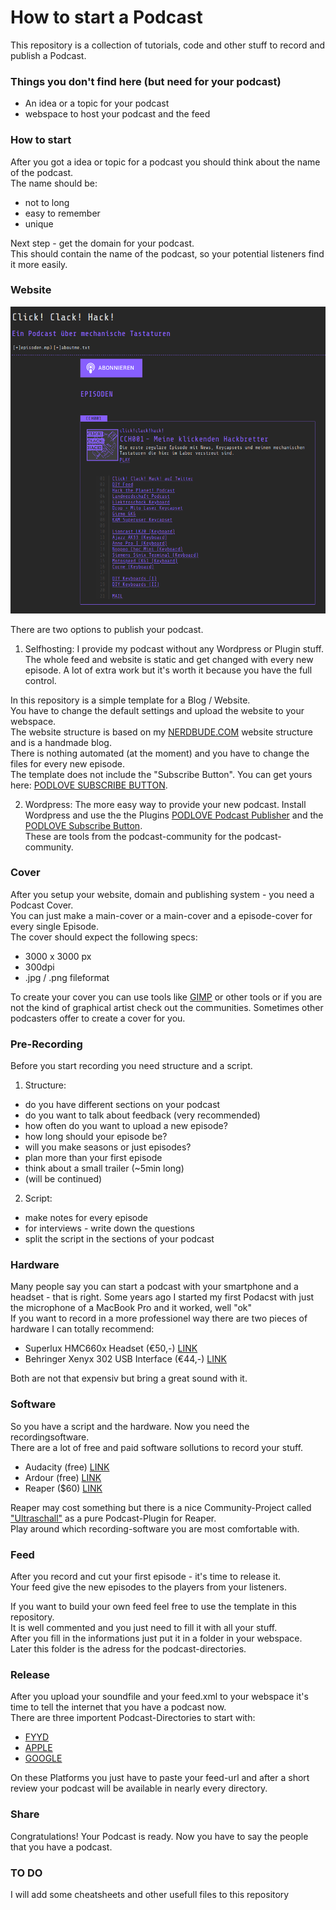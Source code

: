 # How to start a Podcast

This repository is a collection of tutorials, code and other stuff to record and publish a Podcast.  

### Things you don't find here (but need for your podcast)
- An idea or a topic for your podcast
- webspace to host your podcast and the feed

### How to start
After you got a idea or topic for a podcast you should think about the name of the podcast.<br>
The name should be:<br>
* not to long
* easy to remember
* unique

Next step - get the domain for your podcast.<br>
This should contain the name of the podcast, so your potential listeners find it more easily.<br>

### Website

![alt text](https://github.com/nerdbude/podcast/blob/master/images/website.png "CCH WEBSITE")

There are two options to publish your podcast.<br>
1. Selfhosting:
  I provide my podcast without any Wordpress or Plugin stuff. The whole feed and website is static and get changed with every new episode. A lot of extra work but it's worth it because you have the full control.

  In this repository is a simple template for a Blog / Website.<br>
  You have to change the default settings and upload the website to your webspace.<br>
  The website structure is based on my [NERDBUDE.COM](https://www.nerdbude.com) website structure and is a handmade blog.<br>
  There is nothing automated (at the moment) and you have to change the files for every new episode.<br>
  The template does not include the "Subscribe Button". You can get yours here: [PODLOVE SUBSCRIBE BUTTON](https://subscribe-button.podlove.org/#generator).<br>

2. Wordpress:
  The more easy way to provide your new podcast. Install Wordpress and use the the Plugins [PODLOVE Podcast Publisher](https://www.podlove.org) and the [PODLOVE Subscribe Button](https://www.podlove.org).<br>
  These are tools from the podcast-community for the podcast-community.

### Cover
After you setup your website, domain and publishing system - you need a Podcast Cover.<br>
You can just make a main-cover or a main-cover and a episode-cover for every single Episode.<br>
The cover should expect the following specs:<br>

* 3000 x 3000 px
* 300dpi
* .jpg / .png fileformat

To create your cover you can use tools like [GIMP](https://www.gimp.org) or other tools or if you are not the kind of graphical artist check out the communities. Sometimes other podcasters offer to create a cover for you.<br>

### Pre-Recording
Before you start recording you need structure and a script.<br>
1. Structure:
  - do you have different sections on your podcast
  - do you want to talk about feedback (very recommended)
  - how often do you want to upload a new episode?
  - how long should your episode be?
  - will you make seasons or just episodes?
  - plan more than your first episode
  - think about a small trailer (~5min long)
  - (will be continued)

2. Script:
  - make notes for every episode
  - for interviews - write down the questions
  - split the script in the sections of your podcast

### Hardware
Many people say you can start a podcast with your smartphone and a headset - that is right. Some years ago I started my first Podacst with just the microphone of a MacBook Pro and it worked, well "ok"<br>
If you want to record in a more professionel way there are two pieces of hardware I can totally recommend:<br>
* Superlux HMC660x Headset (€50,-) [LINK](https://www.thomann.de/de/superlux_hmc_660_x.htm)
* Behringer Xenyx 302 USB Interface (€44,-) [LINK](https://www.thomann.de/de/behringer_xenyx_302_usb.htm)

Both are not that expensiv but bring a great sound with it.

### Software
So you have a script and the hardware. Now you need the recordingsoftware.<br>
There are a lot of free and paid software sollutions to record your stuff.

* Audacity (free) [LINK](https://www.audacity.de)
* Ardour (free) [LINK](https://www.ardour.org)
* Reaper ($60) [LINK](https://www.reaper.fm)

Reaper may cost something but there is a nice Community-Project called ["Ultraschall"](https://www.ultraschall.fm) as a pure Podcast-Plugin for Reaper.<br>
Play around which recording-software you are most comfortable with.

### Feed
After you record and cut your first episode - it's time to release it.<br>
Your feed give the new episodes to the players from your listeners.<br>

If you want to build your own feed feel free to use the template in this repository.<br>
It is well commented and you just need to fill it with all your stuff.<br>
After you fill in the informations just put it in a folder in your webspace.<br>
Later this folder is the adress for the podcast-directories.<br>

### Release
After you upload your soundfile and your feed.xml to your webspace it's time to tell the internet that you have a podcast now.<br>
There are three importent Podcast-Directories to start with:<br>
* [FYYD](https://www.fyyd.de)
* [APPLE](https://itunesconnect.apple.com)
* [GOOGLE](https://podcastmanager.google.com)

On these Platforms you just have to paste your feed-url and after a short review your podcast will be available in nearly every directory.

### Share

Congratulations! Your Podcast is ready. Now you have to say the people that you have a podcast.

### TO DO
I will add some cheatsheets and other usefull files to this repository
